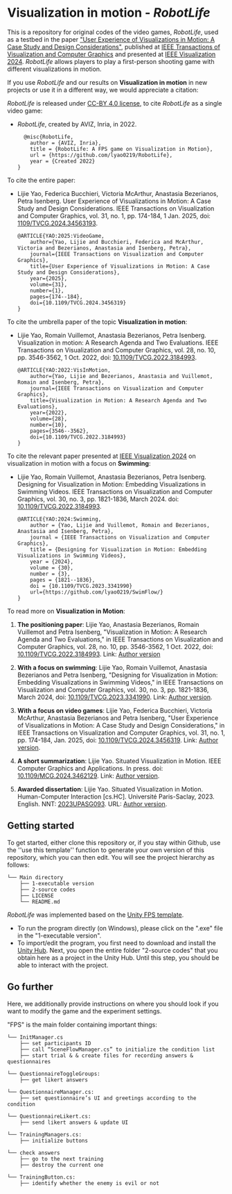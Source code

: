 # Visualization in motion - *RobotLife*

This is a repository for original codes of the video games, *RobotLife*, used as a testbed in the paper ["User Experience of Visualizations in Motion: A Case Study and Design Considerations"](https://doi.org/10.1109/TVCG.2024.3456319), published at [IEEE Transactions of Visualization and Computer Graphics](https://www.computer.org/csdl/journal/tg) and presented at [IEEE Visualization 2024](https://ieeevis.org/year/2024/welcome).
*RobotLife* allows players to play a first-person shooting game with different visualizations in motion.

If you use *RobotLife* and our results on **Visualization in motion** in new projects or use it in a different way, we would appreciate a citation:

*RobotLife* is released under [CC-BY 4.0 license](https://creativecommons.org/licenses/by/4.0/), to cite *RobotLife* as a single video game: 

* *RobotLife*, created by AVIZ, Inria, in 2022.

    ```
      @misc{RobotLife,
        author = {AVIZ, Inria},
        title = {RobotLife: A FPS game on Visualization in Motion},
        url = {https://github.com/lyao0219/RobotLife},
        year = {Created 2022}
    }
    ```

To cite the entire paper:

* Lijie Yao, Federica Bucchieri, Victoria McArthur, Anastasia Bezerianos, Petra Isenberg. User Experience of Visualizations in Motion: A Case Study and Design Considerations. IEEE Transactions on Visualization and Computer Graphics, vol. 31, no. 1, pp. 174-184, 1 Jan. 2025, doi: [1109/TVCG.2024.34563193](https://doi.org/1109/TVCG.2024.3456319).

    ```
    @ARTICLE{YAO:2025:VideoGame,
        author={Yao, Lijie and Bucchieri, Federica and McArthur, Victoria and Bezerianos, Anastasia and Isenberg, Petra},
        journal={IEEE Transactions on Visualization and Computer Graphics}, 
        title={User Experience of Visualizations in Motion: A Case Study and Design Considerations}, 
        year={2025},
        volume={31},
        number={1},
        pages={174--184},
        doi={10.1109/TVCG.2024.3456319}
    }
    
    ```

To cite the umbrella paper of the topic **Visualization in motion**:

* Lijie Yao, Romain Vuillemot, Anastasia Bezerianos, Petra Isenberg. Visualization in motion: A Research Agenda and Two Evaluations. IEEE Transactions on Visualization and Computer Graphics, vol. 28, no. 10, pp. 3546-3562, 1 Oct. 2022, doi: [10.1109/TVCG.2022.3184993](https://doi.org/10.1109/TVCG.2022.3184993).

    ```
    @ARTICLE{YAO:2022:VisInMotion,
        author={Yao, Lijie and Bezerianos, Anastasia and Vuillemot, Romain and Isenberg, Petra},
        journal={IEEE Transactions on Visualization and Computer Graphics}, 
        title={Visualization in Motion: A Research Agenda and Two Evaluations}, 
        year={2022},
        volume={28},
        number={10},
        pages={3546--3562},
        doi={10.1109/TVCG.2022.3184993}
    }
    ```

To cite the relevant paper presented at [IEEE Visualization 2024](https://ieeevis.org/year/2024/welcome) on visualization in motion with a focus on **Swimming**:

* Lijie Yao, Romain Vuillemot, Anastasia Bezerianos, Petra Isenberg. Designing for Visualization in Motion: Embedding Visualizations in Swimming Videos. IEEE Transactions on Visualization and Computer Graphics, vol. 30, no. 3, pp. 1821-1836, March 2024. doi: [10.1109/TVCG.2022.3184993](https://doi.org/10.1109/10.1109/TVCG.2023.3341990).

    ```
    @ARTICLE{YAO:2024:Swimming,
        author = {Yao, Lijie and Vuillemot, Romain and Bezerianos, Anastasia and Isenberg, Petra},
        journal = {IEEE Transactions on Visualization and Computer Graphics}, 
        title = {Designing for Visualization in Motion: Embedding Visualizations in Swimming Videos}, 
        year = {2024},
        volume = {30},
        number = {3},
        pages = {1821--1836},
        doi = {10.1109/TVCG.2023.3341990}
        url={https://github.com/lyao0219/SwimFlow/}
    }
    ```
To read more on **Visualization in Motion**:

1. **The positioning paper**: Lijie Yao, Anastasia Bezerianos, Romain Vuillemot and Petra Isenberg, "Visualization in Motion: A Research Agenda and Two Evaluations," in IEEE Transactions on Visualization and Computer Graphics, vol. 28, no. 10, pp. 3546-3562, 1 Oct. 2022, doi: [10.1109/TVCG.2022.3184993](https://doi.org/10.1109/TVCG.2022.3184993/). Link: [Author version](https://lijieyao.com/assets/pdf/Vis_in_motion_A_Research_Agenda_and_Two_Evaluations.pdf )

2. **With a focus on swimming**: Lijie Yao, Romain Vuillemot, Anastasia Bezerianos and Petra Isenberg, "Designing for Visualization in Motion: Embedding Visualizations in Swimming Videos," in IEEE Transactions on Visualization and Computer Graphics, vol. 30, no. 3, pp. 1821-1836, March 2024, doi: [10.1109/TVCG.2023.3341990](https://doi.org/10.1109/TVCG.2023.3341990). Link: [Author version](https://lijieyao.com/assets/pdf/Situated_Visualization_in_Motion.pdf).

3. **With a focus on video games**: Lijie Yao, Federica Bucchieri, Victoria McArthur, Anastasia Bezerianos and Petra Isenberg, "User Experience of Visualizations in Motion: A Case Study and Design Considerations," in IEEE Transactions on Visualization and Computer Graphics, vol. 31, no. 1, pp. 174-184, Jan. 2025, doi: [10.1109/TVCG.2024.3456319](https://doi.org/10.1109/TVCG.2024.3456319). Link: [Author version](https://lijieyao.com/assets/pdf/User_Experience_of_Visualizations_in_Motion_A_Case_Study_and_Design_Considerations.pdf).

4. **A short summarization**: Lijie Yao. Situated Visualization in Motion. IEEE Computer Graphics and Applications. In press. doi: [10.1109/MCG.2024.3462129](https://doi.org/10.1109/MCG.2024.3462129). Link: [Author version](https://lijieyao.com/assets/pdf/Situated_Visualization_in_Motion.pdf). 

5. **Awarded dissertation**: Lijie Yao. Situated Visualization in Motion. Human-Computer Interaction [cs.HC]. Université Paris-Saclay, 2023. English. NNT: [2023UPASG093](https://theses.hal.science/tel-04413122). URL: [Author version](https://lijieyao.com/assets/pdf/Lijie_PhD_Thesis.pdf).

## Getting started

To get started, either clone this repository or, if you stay within Github, use the ''use this template'' function to generate your own version of this repository, which you can then edit. You will see the project hierarchy as follows:

```
└── Main directory
    ├── 1-executable version
    ├── 2-source codes
    ├── LICENSE
    └── README.md
```

*RobotLife* was implemented based on the [Unity FPS template](https://learn.unity.com/project/fps-template).
- To run the program directly (on Windows), please click on the ".exe" file in the "1-executable version".
- To import/edit the program, you first need to download and install the [Unity Hub](https://unity.com/unity-hub). Next, you open the entire folder "2-source codes" that you obtain here as a project in the Unity Hub.
Until this step, you should be able to interact with the project.

## Go further

Here, we additionally provide instructions on where you should look if you want to modify the game and the experiment settings.

"FPS" is the main folder containing important things: 

```
└── InitManager.cs
    ├── set participants ID
    ├── call “SceneFlowManager.cs” to initialize the condition list
    ├── start trial & & create files for recording answers & questionnaires

└── QuestionnaireToggleGroups:
    ├── get likert answers

└── QuestionnaireManager.cs:
    ├── set questionnaire’s UI and greetings according to the condition

└── QuestionnaireLikert.cs:
    ├── send likert answers & update UI

└── TrainingManagers.cs:
    ├── initialize buttons

└── check answers
    ├── go to the next training
    ├── destroy the current one

└── TrainingButton.cs:
    ├── identify whether the enemy is evil or not

```






